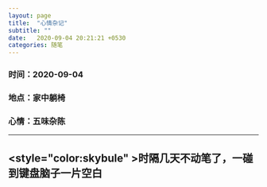 ```yaml
---
layout: page
title:  "心情杂记"
subtitle: ""
date:   2020-09-04 20:21:21 +0530
categories: 随笔
---
```

### 时间：2020-09-04
### 地点：家中躺椅
### 心情：五味杂陈
---
## <style="color:skybule" >时隔几天不动笔了，一碰到键盘脑子一片空白